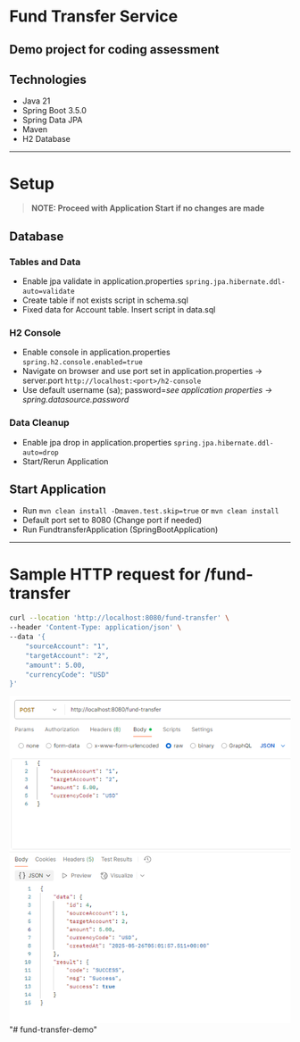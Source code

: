 # Fund Transfer Service

## Demo project for coding assessment

## Technologies
- Java 21
- Spring Boot 3.5.0
- Spring Data JPA
- Maven
- H2 Database

---

# Setup
> **NOTE: Proceed with Application Start if no changes are made**
## Database 
### Tables and Data
- Enable jpa validate in application.properties ```spring.jpa.hibernate.ddl-auto=validate```
- Create table if not exists script in schema.sql
- Fixed data for Account table. Insert script in data.sql

### H2 Console
- Enable console in application.properties
  ```spring.h2.console.enabled=true```
- Navigate on browser and use port set in application.properties -> server.port ```http://localhost:<port>/h2-console```
- Use default username (sa); password=*see application properties -> spring.datasource.password*

### Data Cleanup
- Enable jpa drop in application.properties ```spring.jpa.hibernate.ddl-auto=drop```
- Start/Rerun Application

## Start Application
- Run ```mvn clean install -Dmaven.test.skip=true``` or ```mvn clean install```
- Default port set to 8080 (Change port if needed)
- Run FundtransferApplication (SpringBootApplication)

---

# Sample HTTP request for /fund-transfer
```bash 
curl --location 'http://localhost:8080/fund-transfer' \
--header 'Content-Type: application/json' \
--data '{
    "sourceAccount": "1",
    "targetAccount": "2",
    "amount": 5.00,
    "currencyCode": "USD"
}' 
```
![postman.png](postman.png)"# fund-transfer-demo" 
